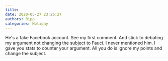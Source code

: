```yaml
---
title: 
date: 2020-05-27 23:26:27
authors: Ripp
categories: Holiday
---
```


 He's a fake Facebook account. See my first comment.  And stick to debating my argument not changing the subject to Fauci.  I never mentioned him. I gave you stats to counter your argument.  All you do is ignore my points and change the subject.